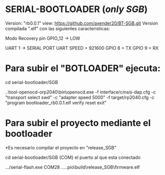 # SERIAL-BOOTLOADER (*only SGB*)

Version: "rb0.0.1" view: https://github.com/axender20/BT-SGB.git
Version compilada ".elf" con las siguientes caracteristicas:

Modo Recovery pin GPIO_12 -> LOW

UART 1 -> SERIAL PORT
UART SPEED = 921600
GPIO 8 = TX
GPIO 9 = RX

# Para subir el "BOTLOADER" ejecuta: 

cd serial-bootloader/SGB

..\tool-openocd-orp2040\bin\openocd.exe -f interface/cmsis-dap.cfg -c "transport select swd" -c "adapter speed 5000" -f target/rp2040.cfg -c "program bootloader_rb0.0.1.elf verify reset exit"

# Para subir el proyecto mediante el bootloader 
*Es necesario compilar el proyecto en "release_SGB"

cd serial-bootloader/SGB
{COM} el puerto al que esta conectado

..\./serial-flash.exe COM28 ..\..\.pio\build\release_SGB\firmware.elf

